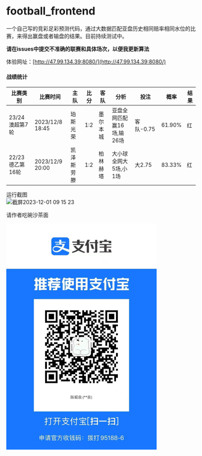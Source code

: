 # football_frontend


一个自己写的竞彩足彩预测代码，通过大数据匹配亚盘历史相同赔率相同水位的比赛，来得出赢盘或者输盘的结果。目前持续测试中。

**请在issues中提交不准确的联赛和具体场次，以便我更新算法**

体验网址：[http://47.99.134.39:8080/](http://47.99.134.39:8080/)

#### 战绩统计

| 比赛类别        | 比赛时间            | 主队    | 比分  | 客队   | 分析              | 投注      | 概率     | 结果 |
|-------------|-----------------|-------|-----|------|-----------------|---------|--------|----|
| 23/24澳超第7轮  | 2023/12/8 18:45 | 珀斯光荣  | 1:2 | 墨尔本城 | 亚盘全网匹配赢16场,输26场 | 客队-0.75 | 61.90% | 红  |
| 22/23德乙第16轮 | 2023/12/9 20:00 | 凯泽斯劳滕 | 1:2 | 柏林赫塔 | 大小球全网大5场,小1场    | 大2.75   | 83.33% | 红  |

运行截图<br>
<img width="331" alt="截屏2023-12-01 09 15 23" src="https://github.com/czl0325/football_frontend/assets/2100549/9872603c-1b9d-4760-aa26-0d1d44c03091">

请作者吃碗沙茶面

<img width="400" height="600" src="./src/assets/images/alipay.jpg" alt="">
